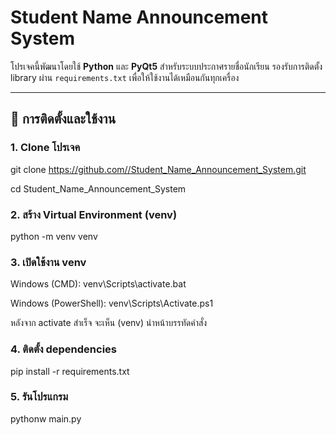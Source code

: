 # Student Name Announcement System

โปรเจคนี้พัฒนาโดยใช้ **Python** และ **PyQt5** สำหรับระบบประกาศรายชื่อนักเรียน
รองรับการติดตั้ง library ผ่าน `requirements.txt` เพื่อให้ใช้งานได้เหมือนกันทุกเครื่อง

---

## 🚀 การติดตั้งและใช้งาน

### 1. Clone โปรเจค
git clone https://github.com//Student_Name_Announcement_System.git

cd Student_Name_Announcement_System

### 2. สร้าง Virtual Environment (venv)
python -m venv venv

### 3. เปิดใช้งาน venv
Windows (CMD):
venv\Scripts\activate.bat

Windows (PowerShell):
venv\Scripts\Activate.ps1

หลังจาก activate สำเร็จ จะเห็น (venv) นำหน้าบรรทัดคำสั่ง

### 4. ติดตั้ง dependencies
pip install -r requirements.txt

### 5. รันโปรแกรม
pythonw main.py
